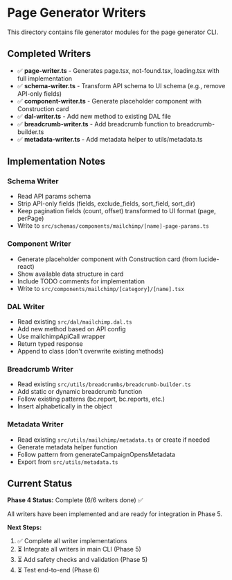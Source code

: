 # Page Generator Writers

This directory contains file generator modules for the page generator CLI.

## Completed Writers

- ✅ **page-writer.ts** - Generates page.tsx, not-found.tsx, loading.tsx with full implementation
- ✅ **schema-writer.ts** - Transform API schema to UI schema (e.g., remove API-only fields)
- ✅ **component-writer.ts** - Generate placeholder component with Construction card
- ✅ **dal-writer.ts** - Add new method to existing DAL file
- ✅ **breadcrumb-writer.ts** - Add breadcrumb function to breadcrumb-builder.ts
- ✅ **metadata-writer.ts** - Add metadata helper to utils/metadata.ts

## Implementation Notes

### Schema Writer

- Read API params schema
- Strip API-only fields (fields, exclude_fields, sort_field, sort_dir)
- Keep pagination fields (count, offset) transformed to UI format (page, perPage)
- Write to `src/schemas/components/mailchimp/[name]-page-params.ts`

### Component Writer

- Generate placeholder component with Construction card (from lucide-react)
- Show available data structure in card
- Include TODO comments for implementation
- Write to `src/components/mailchimp/[category]/[name].tsx`

### DAL Writer

- Read existing `src/dal/mailchimp.dal.ts`
- Add new method based on API config
- Use mailchimpApiCall wrapper
- Return typed response
- Append to class (don't overwrite existing methods)

### Breadcrumb Writer

- Read existing `src/utils/breadcrumbs/breadcrumb-builder.ts`
- Add static or dynamic breadcrumb function
- Follow existing patterns (bc.report, bc.reports, etc.)
- Insert alphabetically in the object

### Metadata Writer

- Read existing `src/utils/mailchimp/metadata.ts` or create if needed
- Generate metadata helper function
- Follow pattern from generateCampaignOpensMetadata
- Export from `src/utils/metadata.ts`

## Current Status

**Phase 4 Status:** Complete (6/6 writers done) ✅

All writers have been implemented and are ready for integration in Phase 5.

**Next Steps:**

1. ✅ Complete all writer implementations
2. ⏳ Integrate all writers in main CLI (Phase 5)
3. ⏳ Add safety checks and validation (Phase 5)
4. ⏳ Test end-to-end (Phase 6)
